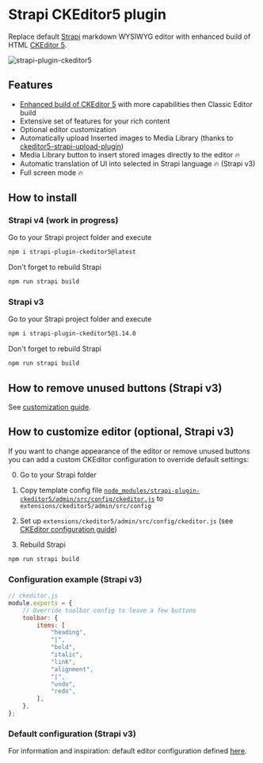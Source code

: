 # Strapi CKEditor5 plugin

Replace default [Strapi](https://github.com/strapi/strapi) markdown WYSIWYG editor with enhanced build of HTML [CKEditor 5](https://github.com/ckeditor/ckeditor5).

![strapi-plugin-ckeditor5](https://github.com/edvillan15/ckeditor5-build-strapi-wysiwyg/raw/main/demo/demo.png)


## Features

-   [Enhanced build of CKEditor 5](https://github.com/edvillan15/ckeditor5-build-strapi-wysiwyg) with more capabilities then Classic Editor build
-   Extensive set of features for your rich content
-   Optional editor customization
-   Automatically upload Inserted images to Media Library (thanks to [ckeditor5-strapi-upload-plugin](https://github.com/gtomato/ckeditor5-strapi-upload-plugin))
-   Media Library button to insert stored images directly to the editor 🔥
-   Automatic translation of UI into selected in Strapi language 🔥 (Strapi v3)
-   Full screen mode 🔥

## How to install

### Strapi v4 (work in progress)

Go to your Strapi project folder and execute

```bash
npm i strapi-plugin-ckeditor5@latest
```

Don't forget to rebuild Strapi

```bash
npm run strapi build
```

### Strapi v3

Go to your Strapi project folder and execute

```bash
npm i strapi-plugin-ckeditor5@1.14.0
```

Don't forget to rebuild Strapi

```bash
npm run strapi build
```

## How to remove unused buttons (Strapi v3)

See [customization guide](#how-to-customize-editor-optional).

## How to customize editor (optional, Strapi v3)

If you want to change appearance of the editor or remove unused buttons you can add a custom CKEditor configuration to override default settings:

0. Go to your Strapi folder

1. Copy template config file [`node_modules/strapi-plugin-ckeditor5/admin/src/config/ckeditor.js`](admin/src/config/ckeditor.js) to `extensions/ckeditor5/admin/src/config`

2. Set up `extensions/ckeditor5/admin/src/config/ckeditor.js` (see [CKEditor configuration guide](https://ckeditor.com/docs/ckeditor5/latest/builds/guides/integration/configuration.html))

3. Rebuild Strapi

```bash
npm run strapi build
```

### Configuration example (Strapi v3)

```js
// ckeditor.js
module.exports = {
    // Override toolbar config to leave a few buttons
    toolbar: {
        items: [
            "heading",
            "|",
            "bold",
            "italic",
            "link",
            "alignment",
            "|",
            "undo",
            "redo",
        ],
    },
};
```

### Default configuration (Strapi v3)

For information and inspiration: default editor configuration defined [here](https://github.com/Roslovets-Inc/ckeditor5-build-strapi-wysiwyg/blob/e259d72cfc611a0f03aaa7686865412f421fc49c/src/ckeditor.js#L78).


